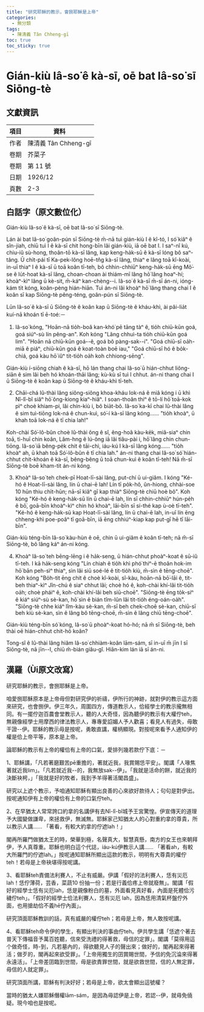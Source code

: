 ```yaml
---
title: "研究耶穌的教示，會捌耶穌是上帝"
categories:
  - 無分類
tags:
  - 陳清義 Tân Chheng-gī
toc: true
toc_sticky: true
---
```


# Gián-kiù Iâ-so͘ ê kà-sī, oē bat Iâ-so͘ sī Siōng-tè

## 文獻資訊

| 項目 | 資料 |
|---|---|
| 作者 | 陳清義 Tân Chheng-gī |
| 卷期 | 芥菜子 |
| 卷期 | 第 11 號 |
| 日期 | 1926/12 |
| 頁數 | 2-3 |

## 白話字（原文數位化）

Gián-kiù Iâ-so͘ ê kà-sī, oē bat Iâ-so͘ sī Siōng-tè.

Lán ài bat Iâ-so͘ goân-pún sī Siōng-tè m̄-nā tuì gián-kiù I ê kî-tó, I só͘ kiâⁿ ê sîn-jiah, chiū tuì I ê kà-sī chit hong-bīn lâi gián-kiù, iā oē bat I. I saⁿ-nî kú, chiu-iû sù-hong, thoân-tō kà-sī lâng, kap keng-ha̍k-sū ê kà-sī lóng bô saⁿ-tâng. Ū chi̍t-pái tī Ka-pek-lông hoē-tn̂g kà-sī lâng, thiaⁿ e lâng toā kî-koài, in-uī thiaⁿ I ê kà-sī ū toā koân tī-teh, bô chhin-chhiūⁿ keng-ha̍k-sū ēng Mô͘-se ê lu̍t-hoat kà-sī lâng, choan-choan ài thiám-mī lâng hō͘ lâng hoaⁿ-hí; khoàⁿ-kìⁿ lâng ū kè-sit, m̄-káⁿ kan-chèng--i. Iâ-so͘ ê kà-sī m̄-sī án-ni, ióng-kám ti̍t kóng, koân-pèng hián-hiān. Tuì án-ni lâi khoàⁿ hō͘ lâng thang chai I ê koân sī kap Siōng-tè pêng-téng, goân-pún sī Siōng-tè.

Lūn Iâ-so͘ ê kà-sī ū Siōng-tè ê koân kap ū Siōng-tè ê kháu-khì, ài pâi-lia̍t kuí-nā khoán tī ē-toé:－

1. Iâ-so͘ kóng, "Hoān-nā tio̍h-boâ kan-khó͘ pē tāng tàⁿ ê, tio̍h chiū-kūn goá, goá siúⁿ-sù lín pêng-an". Koh kóng "Lâng chhuì-ta tio̍h chiū-kūn goá lim". "Hoān nā chiū-kūn goá--ê, goá bô pàng-sak--i". "Goá chiū-sī oa̍h-miā ê piáⁿ, chiū-kūn goá ê koat-toàn boē iau," "Goá chiū-sī hó ê bo̍k-chiá, goá kàu hō͘ iûⁿ tit-tio̍h oa̍h koh chhiong-sēng".

Gián-kiù í-siōng chiah ê kà-sī, hō lán thang chai Iâ-so͘ ū hián-chhut liông-siān ê sim lâi beh hó khoán-thāi lâng; kù-kù sī tuì I chhut. án-ni thang chai I ū Siōng-tè ê koân kap ū Siōng-tè ê kháu-khì tī-teh.

2. Chāi-chá Iû-thài lâng siông-siông khoa-kháu Iok-ná ê miâ kóng i ū khì Nî-lî-bî siâⁿ hō͘ ông-kiong kiaⁿ-hiâⁿ. I soan-thoân thiⁿ ê tō-lí hō͘ toā-kok pìⁿ choè khiam-pi, lâi chín-kiù i, bô bia̍t-bô. Iâ-so͘ ka-kī chai Iû-thài lâng ê sim tuì-tiōng Iok-ná ê chun-kuì, só͘-í kà-sī lâng kóng...... "tio̍h khoàⁿ, ū khah toā Iok-ná ê tī chia lah!"

Koh-chài Só͘-lô-bûn choè Iû-thài ông ê sî, êng-hoâ kàu-ke̍k, miâ-siaⁿ chin toā, tì-huī chin koân, Lâm-hng ê lú-ông iā lâi tiâu-pài i, hō͘ lâng chin chun-tiōng. Iâ-so͘ iā bêng-pe̍k chit ê tāi-chì, iáu-kú I kà-sī lâng kóng...... "tio̍h khoàⁿ ah, ū khah toā Só͘-lô-bûn ê tī chia lah." án-ni thang chai Iâ-so͘ só͘ hián-chhut chit-khoán ê kà-sī, bêng-bêng ū toā chun-kuì ê koân tī-teh! Nā m̄-sī Siōng-tè boē kham-tit án-ni kóng.

3. Khoàⁿ Iâ-so͘ teh chek-pī Hoat-lī-sài lâng, put-chí ū ui-giâm. I kóng "Ké-hó ê Hoat-lī-sài lâng, lín ū chai-ē lah! Lín tī po̍k-hô, ûn-hiong, chhài-soe 10 hūn thiu chi̍t-hūn; nā-sī kiâⁿ gī kap thiàⁿ Siōng-tè chiū hoè bô". Koh kóng "Ké-hó ê keng-ha̍k-sū lín ū chai-ē lah, lín sī chhin-chhiūⁿ hún-pe̍h ê bō͘, goā-bīn khoàⁿ-kìⁿ chin hó khoàⁿ, lāi-bīn sī sí-thé kap ù-oè tī-teh". "Ké-hó ê keng-ha̍k-sū kap Hoat-lī-sài lâng, lín ū chai-ē lah, in-uī lín ēng chheng-khì poe-poâⁿ tī goā-bīn, iā ēng chhiúⁿ-kiap kap put-gī hē tī lāi-bīn".

Gián-kiù téng-bīn Iâ-so͘ kàu-hùn ê oē, chin ū ui-giâm ê koân tī-teh; nā m̄-sī Siōng-tè, bô lâng káⁿ án-ni kóng.

4. Khoàⁿ Iâ-so͘ teh bēng-lēng i ê ha̍k-seng, ū hián-chhut phoàⁿ-koat ê sū-iû tī-teh. I kā ha̍k-seng kóng "Lín chiah ê tio̍h khì phó͘ thiⁿ-ē thoân hok-im hō͘ bān peh-sìⁿ thiaⁿ, sìn lâi siū soé-lé ê tit-tio̍h kiù, m̄-sìn ê tēng-choē". Koh kóng "Bo̍h-tit ēng chit ê choè kî-koài, sî-kàu, hoān-nā bō͘-lāi ê, tit-beh thiaⁿ-kìⁿ Jîn-chú ê siaⁿ chhut lâi; choè hó ê, koh-chài khí-lâi tit-tio̍h oa̍h; choè pháiⁿ ê, koh-chài khí-lâi beh siū-choē". "Siōng-tè ēng to̍k-siⁿ ê kiáⁿ siúⁿ-sù sè-kan, hō͘ sìn ê bián tîm-lûn lâi tit-tio̍h éng-oán-oa̍h". "Siōng-tè chhe kiáⁿ lîm-kàu sè-kan, m̄-sī beh chek-choē sè-kan, chiū-sī beh kiù sè-kan, sìn ê lâng bô tēng-choē, m̄-sìn ê lâng chiū tēng-choē".

Gián-kiù téng-bīn só͘ kóng, Iâ-so͘ ū phoàⁿ-koat hó-hó; nā m̄ sī Siōng-tè, beh thài oē hián-chhut chit-hō koân?

Tong-sî ê Iû-thài lâng hiâm Iâ-so͘ chhiàm-koân lām-sám, sī in-uī m̄ jīn I sī Siōng-tè, nā jīn--I, chiū m̄-bián giâu-gî. Hiān-kim lán iā sī án-ni.

## 漢羅（Ùi原文改寫）

研究耶穌的教示，會捌耶穌是上帝。

咱愛捌耶穌原本是上帝毋但對研究伊的祈禱，伊所行的神跡，就對伊的教示這方面來研究，也會捌伊。伊三年久，周圍四方，傳道教示人，佮經學士的教示攏無相同。有一擺佇迦百農會堂教示人，聽的人大奇怪，因為聽伊的教示有大權佇teh，無親像經學士用摩西的律法教示人，專專愛諂媚人予人歡喜；看見人有過失，毋敢干證--伊。耶穌的教示毋是按呢，勇敢直講，權柄顯現。對按呢來看予人通知伊的權是佮上帝平等，原本是上帝。

論耶穌的教示有上帝的權佮有上帝的口氣，愛排列幾若款佇下底：－

1、耶穌講，「凡若著磨艱苦pē重擔的，著就近我，我賞賜恁平安」。閣講「人喙焦著就近我lim」。「凡若就近我--的，我無放sak--伊」。「我就是活命的餅，就近我的決斷袂枵，」「我就是好的牧者，我到予羊得著活閣昌盛」。

研究以上遮个教示，予咱通知耶穌有顯出良善的心來欲好款待人；句句是對伊出。按呢通知伊有上帝的權佮有上帝的口氣佇teh。

2、在早猶太人常常誇口約拿的名講伊有去Nî-lî-bî城予王宮驚惶。伊宣傳天的道理予大國變做謙卑，來拯救伊，無滅無。耶穌家己知猶太人的心對重約拿的尊貴，所以教示人講...... 「著看，有較大約拿的佇遮lah！」

閣再所羅門做猶太王的時，榮華到極，名聲真大，智慧真懸，南方的女王也來朝拜伊，予人真尊重。耶穌也明白這个代誌，iáu-kú伊教示人講...... 「著看ah，有較大所羅門的佇遮lah。」按呢通知耶穌所顯出這款的教示，明明有大尊貴的權佇teh！若毋是上帝袂堪得按呢講。

3、看耶穌teh責備法利賽人，不止有威嚴。伊講「假好的法利賽人，恁有災厄lah！恁佇薄荷，芸香，菜蔬10 份抽一份；若是行義佮疼上帝就廢無」。閣講「假好的經學士恁有災厄lah，恁是親像粉白的墓，外面看見真好看，內面是死體佮污穢佇teh」。「假好的經學士佮法利賽人，恁有災厄 lah，因為恁用清氣杯盤佇外面，也用搶劫佮不義hē佇內面」。

研究頂面耶穌教訓的話，真有威嚴的權佇teh；若毋是上帝，無人敢按呢講。

4、看耶穌teh命令伊的學生，有顯出判決的事由佇teh。伊共學生講「恁遮个著去普天下傳福音予萬百姓聽，信來受洗禮的得著救，毋信的定罪」。閣講「莫得用這个做奇怪，時-到，凡若墓內的，得欲聽見人子的聲出來；做好的，閣再起來得著活；做歹的，閣再起來欲受罪」。「上帝用獨生的囝賞賜世間，予信的免沉淪來得著永遠活」。「上帝差囝臨到世間，毋是欲責罪世間，就是欲救世間，信的人無定罪，毋信的人就定罪」。

研究頂面所講，耶穌有判決好好；若毋是上帝，欲太會顯出這號權？

當時的猶太人嫌耶穌僭權lām-sám，是因為毋認伊是上帝，若認--伊，就毋免僥疑。現今咱也是按呢。
